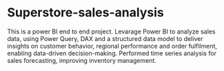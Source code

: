 # Superstore-sales-analysis
This is a power BI end to end project.
Levarage Power BI to analyze sales data, using Power Query, DAX and a structured data model to deliver insights on customer behavior, regional performance and order fulfilment, enabling data-driven decision-making.
Performed time series analysis for sales forecasting, improving inventory management.
